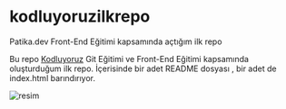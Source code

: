 # kodluyoruzilkrepo
Patika.dev Front-End Eğitimi kapsamında açtığım ilk repo

Bu repo [Kodluyoruz](https://www.kodluyoruz.org/) Git Eğitimi ve Front-End Eğitimi kapsamında oluşturduğum ilk repo. İçerisinde bir adet README dosyası , bir adet de index.html barındırıyor.

![resim](https://www.hizliresim.com/g6xpsxg)